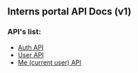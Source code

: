 ## Interns portal API Docs (v1)

### API's list:
+ [Auth API](https://github.com/2UP/interns-portal-api/blob/docs-v1/docs/auth.md)
+ [User API](https://github.com/2UP/interns-portal-api/blob/docs-v1/docs/user.md)
+ [Me (current user) API](https://github.com/2UP/interns-portal-api/blob/docs-v1/docs/me.md)
